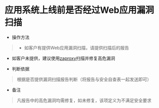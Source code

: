 # 应用系统上线前是否经过Web应用漏洞扫描

- 操作方法
> - 如客户有提供Web应用漏洞扫描，请提供扫描后的报告
  - 如客户未提供，建议使用[zaproxy](https://github.com/zaproxy/zaproxy)扫描并修复高危漏洞

- 判断依据
> 根据是否提供漏洞扫描报告判断（将报告与安全自查表一起发送即可）

- 备注
> 凡报告中的高危漏洞均需修复，如未修复，该项定义为不满足安全要求

